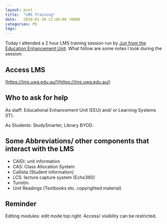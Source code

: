 ```yaml
---
layout: post
title:  "LMS Training"
date:   2020-01-30 12:00:00 +0800
categories: PD
tags: 
---
```


Today I attended a 2 hour LMS training session run by [Jun from the Education Enhancement Unit](mailto:junhua.guo@uwa.edu.au). What follow are some notes I took during the session: 

## Access LMS

[https://lms.uwa.edu.au/](https://lms.uwa.edu.au/)

## Who to ask for help

As staff: Educational Enhancement Unit (EEU) and/ or Learning Systems (IT).

As Students: StudySmarter, Library BYOD.

## Some Abbreviations/ other components that interact with the LMS

 - CAIDi: unit information
 - CAS: Class Allocation System
 - Callista (Student information)
 - LCS: lecture capture system (Echo360)
 - Turnitin
 - Unit Readings (Textbooks etc. copyrighted material)

## Reminder

Editing modules: edit mode top right. Access/ visibility can be restricted.
